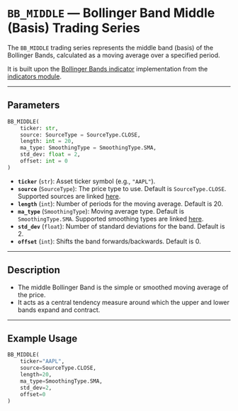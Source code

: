 
# `BB_MIDDLE` — Bollinger Band Middle (Basis) Trading Series

The `BB_MIDDLE` trading series represents the middle band (basis) of the Bollinger Bands, calculated as a moving average over a specified period.

It is built upon the [Bollinger Bands indicator](https://github.com/DrDanicka/trading_strategy_tester/blob/main/trading_strategy_tester/indicators/volatility/bb.py) implementation from the [indicators module](../indicators.md).

---

## Parameters

```python
BB_MIDDLE(
    ticker: str,
    source: SourceType = SourceType.CLOSE,
    length: int = 20,
    ma_type: SmoothingType = SmoothingType.SMA,
    std_dev: float = 2,
    offset: int = 0
)
```

- **`ticker`** (`str`): Asset ticker symbol (e.g., `"AAPL"`).
- **`source`** (`SourceType`): The price type to use. Default is `SourceType.CLOSE`. Supported sources are linked [here](../enums/source.md).
- **`length`** (`int`): Number of periods for the moving average. Default is 20.
- **`ma_type`** (`SmoothingType`): Moving average type. Default is `SmoothingType.SMA`. Supported smoothing types are linked [here](../enums/smoothing.md).
- **`std_dev`** (`float`): Number of standard deviations for the band. Default is 2.
- **`offset`** (`int`): Shifts the band forwards/backwards. Default is 0.

---

## Description

- The middle Bollinger Band is the simple or smoothed moving average of the price.
- It acts as a central tendency measure around which the upper and lower bands expand and contract.

---

## Example Usage

```python
BB_MIDDLE(
    ticker="AAPL",
    source=SourceType.CLOSE,
    length=20,
    ma_type=SmoothingType.SMA,
    std_dev=2,
    offset=0
)
```
